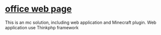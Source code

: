 # [office web page](http://gc.wcz.one)

This is an mc solution, including web application and Minecraft plugin.
Web application use Thinkphp framework
